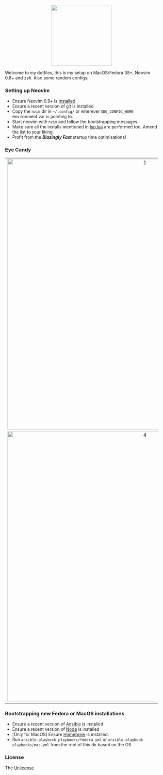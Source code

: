 <div align="center">
  <img src="https://neovim.io/logos/neovim-mark-flat.png" width=200 />
</div>

Welcome to my dotfiles, this is my setup on MacOS/Fedora 38+, Neovim 0.8+ and zsh. Also some random configs.

### Setting up Neovim

- Ensure Neovim 0.9+ is [installed](https://github.com/neovim/neovim/wiki/Installing-Neovim)
- Ensure a recent version of git is installed
- Copy the `nvim` dir in `~/.config/` or wherever `XDG_CONFIG_HOME` environment var is pointing to.
- Start neovim with `nvim` and follow the bootstrapping messages.
- Make sure all the installs mentioned in [lsp.lua](/nvim/lua/lsp.lua) are performed too. Amend the list to your liking.
- Profit from the **_Blazingly Fast_** startup time optimisations!

### Eye Candy

| | | |
|:-:|:-:|:-:|
| <img width="890" alt="1" src="https://user-images.githubusercontent.com/5615588/219899526-8fdd4a82-e3d6-4a29-bd26-defebe0ba876.png"> | <img width="890" alt="2" src="https://user-images.githubusercontent.com/5615588/219899527-56376f4c-f48c-4918-9346-720d3828a868.png"> | <img width="890" alt="3" src="https://user-images.githubusercontent.com/5615588/219899529-a20f823e-72df-4fbe-b78c-0d92833bd6d8.png"> |
| <img width="890" alt="4" src="https://user-images.githubusercontent.com/5615588/219899530-13fdcc2c-2e85-4967-9dd8-42baccfa8ccf.png"> | <img width="890" alt="5" src="https://user-images.githubusercontent.com/5615588/219899532-7104ae08-f72c-4be4-90b7-25f14e926995.png"> | <img width="890" alt="6" src="https://user-images.githubusercontent.com/5615588/219899533-7f8d3786-d2a0-4ef1-b4c9-09f747c0a3a9.png"> |

### Bootstrapping new Fedora or MacOS installations

- Ensure a recent version of [Ansible](https://docs.ansible.com/ansible/latest/installation_guide/intro_installation.html) is installed
- Ensure a recent version of [Node](https://nodejs.org/en/download/) is installed
- [Only for MacOS] Ensure [Homebrew](https://brew.sh/) is installed.
- Run `ansible-playbook playbooks/fedora.yml` or `ansible-playbook playbooks/mac.yml` from the root of this dir based on the OS.

### License
The [Unlicense](https://unlicense.org/)
